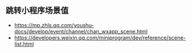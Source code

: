 ## 跳转小程序场景值
- https://mp.zhls.qq.com/youshu-docs/develop/event/channel/chan_wxapp_scene.html
- https://developers.weixin.qq.com/miniprogram/dev/reference/scene-list.html